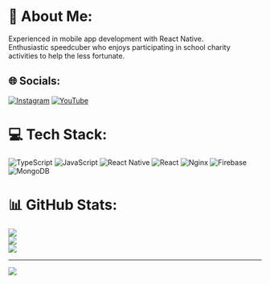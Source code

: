 # 💫 About Me:
Experienced in mobile app development with React Native.<br>Enthusiastic speedcuber who enjoys participating in school charity activities to help the less fortunate.


## 🌐 Socials:
[![Instagram](https://img.shields.io/badge/Instagram-%23E4405F.svg?logo=Instagram&logoColor=white)](https://instagram.com/_hg_speedcuber_) [![YouTube](https://img.shields.io/badge/YouTube-%23FF0000.svg?logo=YouTube&logoColor=white)](https://youtube.com/@@nguyengiang0611) 

# 💻 Tech Stack:
![TypeScript](https://img.shields.io/badge/typescript-%23007ACC.svg?style=for-the-badge&logo=typescript&logoColor=white) ![JavaScript](https://img.shields.io/badge/javascript-%23323330.svg?style=for-the-badge&logo=javascript&logoColor=%23F7DF1E) ![React Native](https://img.shields.io/badge/react_native-%2320232a.svg?style=for-the-badge&logo=react&logoColor=%2361DAFB) ![React](https://img.shields.io/badge/react-%2320232a.svg?style=for-the-badge&logo=react&logoColor=%2361DAFB) ![Nginx](https://img.shields.io/badge/nginx-%23009639.svg?style=for-the-badge&logo=nginx&logoColor=white) ![Firebase](https://img.shields.io/badge/Firebase-039BE5?style=for-the-badge&logo=Firebase&logoColor=white) ![MongoDB](https://img.shields.io/badge/MongoDB-%234ea94b.svg?style=for-the-badge&logo=mongodb&logoColor=white)
# 📊 GitHub Stats:
![](https://github-readme-stats.vercel.app/api?username=Giangng6116&theme=darcula&hide_border=false&include_all_commits=false&count_private=false)<br/>
![](https://github-readme-streak-stats.herokuapp.com/?user=Giangng6116&theme=darcula&hide_border=false)<br/>
![](https://github-readme-stats.vercel.app/api/top-langs/?username=Giangng6116&theme=darcula&hide_border=false&include_all_commits=false&count_private=false&layout=compact)

---
[![](https://visitcount.itsvg.in/api?id=Giangng6116&icon=0&color=0)](https://visitcount.itsvg.in)

<!-- Proudly created with GPRM ( https://gprm.itsvg.in ) -->
